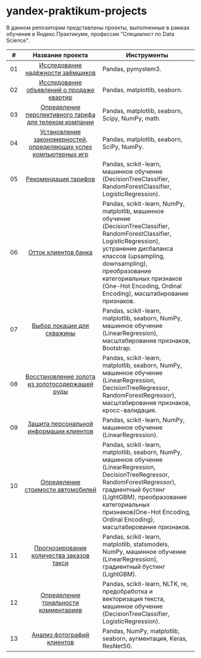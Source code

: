 
# yandex-praktikum-projects
В данном репозитории представлены проекты, выполненные в рамках обучения в Яндекс.Практикуме, профессии "Специалист по Data Science".

|<img width=200/> #</div> | <img width=2000/> Название проекта </div>|<img width=1000/>Инструменты </div> |
|:--:|:----------------------------------:| -------------------------- |
| 01 | [Исследование надёжности заёмщиков](https://github.com/gangspil/yandex-praktikum-projects/tree/master/01-credit_scoring)| Pandas, pymystem3.|
| 02 | [Исследование объявлений о продаже квартир](https://github.com/gangspil/yandex-praktikum-projects/tree/master/02-realty_sale)| Pandas, matplotlib, seaborn.|
| 03 | [Определение перспективного тарифа для телеком компании](https://github.com/gangspil/yandex-praktikum-projects/tree/master/03-mobile_tariff_analysis)|Pandas, matplotlib, seaborn, Scipy, NumPy, math.|
| 04 | [Установление закономерностей, определяющих успех компьютерных игр](https://github.com/gangspil/yandex-praktikum-projects/tree/master/04-computer_games_success)|Pandas, matplotlib, seaborn, SciPy, NumPy.|
| 05 | [Рекомендация тарифов](https://github.com/gangspil/yandex-praktikum-projects/tree/master/05-tariff_recomendation)|Pandas, scikit-learn, машинное обучение (DecisionTreeClassifier, RandomForestClassifier, LogisticRegression).|
| 06 | [Отток клиентов банка](https://github.com/gangspil/yandex-praktikum-projects/tree/master/06-customer_churn)|Pandas, scikit-learn, NumPy, matplotlib, машинное обучение (DecisionTreeClassifier, RandomForestClassifier, LogisticRegression), устранение дисбаланса классов (upsampling, downsampling), преобразование категориальных признаков (One-Hot Encoding, Ordinal Encoding), масштабирование признаков.|
| 07 | [Выбор локации для скважины](https://github.com/gangspil/yandex-praktikum-projects/tree/master/07-oil_well_location)|Pandas, scikit-learn, matplotlib, seaborn, NumPy, машинное обучение (LinearRegression), масштабирование признаков, Bootstrap.|
| 08 | [Восстановление золота из золотосодержащей руды](https://github.com/gangspil/yandex-praktikum-projects/tree/master/08-gold_recovery)|Pandas, scikit-learn, matplotlib, seaborn, NumPy, машинное обучение (LinearRegression, DecisionTreeRegressor, RandomForestRegressor), масштабирование признаков, кросс-валидация.|
| 09 | [Защита персональной информации клиентов](https://github.com/gangspil/yandex-praktikum-projects/tree/master/09-data_protection)|Pandas, scikit-learn, NumPy, машинное обучение (LinearRegression).|
| 10 | [Определение стоимости автомобилей](https://github.com/gangspil/yandex-praktikum-projects/tree/master/10-car_price_calculation)|Pandas, scikit-learn, matplotlib, seaborn, NumPy, машинное обучение (LinearRegression, DecisionTreeRegressor, RandomForestRegressor), градиентный бустинг (LightGBM), преобразование категориальных признаков(One-Hot Encoding, Ordinal Encoding), масштабирование признаков.|
| 11 | [Прогнозирование количества заказов такси](https://github.com/gangspil/yandex-praktikum-projects/tree/master/11-taxi_orders_forecast)|Pandas, scikit-learn, matplotlib, statsmodels, NumPy, машинное обучение (LinearRegression), градиентный бустинг (LightGBM).|
| 12 | [Определение тональности комментариев](https://github.com/gangspil/yandex-praktikum-projects/tree/master/12-comments_toxicity)|Pandas, scikit-learn, NLTK, re, предобработка и векторизация текста, машинное обучение (DecisionTreeClassifier, LogisticRegression).|
| 13 | [Анализ фотографий клиентов](https://github.com/gangspil/yandex-praktikum-projects/tree/master/13-customers_age_vision)| Pandas, NumPy, matplotlib, seaborn, аугментация, Keras, ResNet50.|
